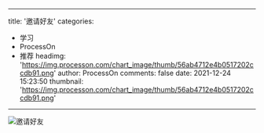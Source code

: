 
---
title: '邀请好友'
categories: 
 - 学习
 - ProcessOn
 - 推荐
headimg: 'https://img.processon.com/chart_image/thumb/56ab4712e4b0517202ccdb91.png'
author: ProcessOn
comments: false
date: 2021-12-24 15:23:50
thumbnail: 'https://img.processon.com/chart_image/thumb/56ab4712e4b0517202ccdb91.png'
---

<div>   
<img class="thumb" alt=" 邀请好友" src="https://img.processon.com/chart_image/thumb/56ab4712e4b0517202ccdb91.png" referrerpolicy="no-referrer">
<p></p>  
</div>
            